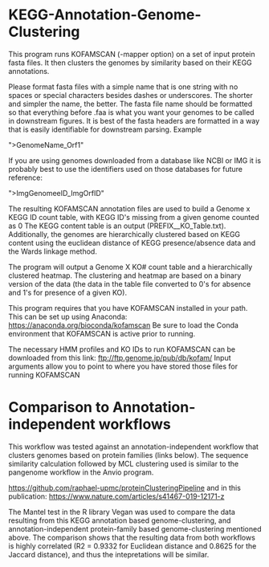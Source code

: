 # KEGG-Annotation-Genome-Clustering

This program runs KOFAMSCAN (-mapper option) on a set of input protein fasta files. It then clusters the genomes by similarity based on their KEGG annotations. 

Please format fasta files with a simple name that is one string with no spaces or special characters besides dashes or underscores. The shorter and simpler the name, the better. The fasta file name should be formatted so that everything before .faa is what you want your genomes to be called in downstream figures.
It is best of the fasta headers are formatted in a way that is easily identifiable for downstream parsing. Example

">GenomeName_Orf1"
 
If you are using genomes downloaded from a database like NCBI or IMG it is probably best to use the identifiers used on those databases for future reference:

">ImgGenomeeID_ImgOrfID" 

The resulting KOFAMSCAN annotation files are used to build a Genome x KEGG ID count table, with KEGG ID's missing from a given genome counted as 0
The KEGG content table is an output (PREFIX__KO_Table.txt).  Additionally, the genomes are hierarchically clustered based on KEGG content using the euclidean distance of KEGG presence/absence data and the Wards linkage method.

The program will output a Genome X KO# count table and a hierarchically clustered heatmap.  The clustering and heatmap are based on a binary version of the data (the data in the table file converted to 0's for absence and 1's for presence of a given KO).


This program requires that you have KOFAMSCAN installed in your path. This can be set up using Anaconda: https://anaconda.org/bioconda/kofamscan 
Be sure to load the Conda environment that KOFAMSCAN is active prior to running.

The necessary HMM profiles and KO IDs to run KOFAMSCAN can be downloaded from this link: ftp://ftp.genome.jp/pub/db/kofam/
Input arguments allow you to point to where you have stored those files for running KOFAMSCAN

# Comparison to Annotation-independent workflows
This workflow was tested against an annotation-independent workflow that clusters genomes based on protein families (links below). The sequence similarity calculation followed by MCL clustering used is similar to the pangenome workflow in the Anvio program.   

https://github.com/raphael-upmc/proteinClusteringPipeline and in this publication: https://www.nature.com/articles/s41467-019-12171-z

The Mantel test in the R library Vegan was used to compare the data resulting from this KEGG annotation based genome-clustering, and annotation-independent protein-family based genome-clustering mentioned above. The comparison shows that the resulting data from both workflows is highly correlated (R2 = 0.9332 for Euclidean distance and 0.8625 for the Jaccard distance), and thus the intepretations will be similar. 

